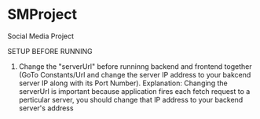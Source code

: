 # SMProject
Social Media Project

SETUP BEFORE RUNNING
1. Change the "serverUrl" before runninng backend and frontend together (GoTo Constants/Url and change the server IP address to your bakcend server IP along with its Port Number).
    Explanation: Changing the serverUrl is important because application fires each fetch request to a perticular server, you should change that IP address to your backend server's address
